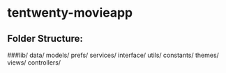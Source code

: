 # tentwenty-movieapp

 ## Folder Structure:
 ###lib/
       data/
           models/
           prefs/
           services/
       interface/
           utils/
                constants/
                themes/
           views/
           controllers/

